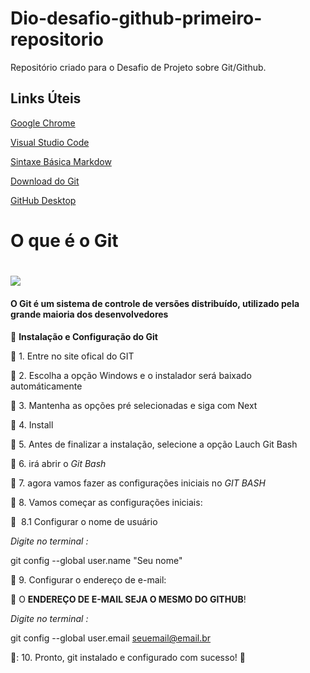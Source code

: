 # Dio-desafio-github-primeiro-repositorio
Repositório criado para o Desafio de Projeto sobre Git/Github.

## Links Úteis

[Google Chrome](https://www.google.pt/intl/pt-PT/chrome/?standalone=1)

[Visual Studio Code](https://code.visualstudio.com/)

[Sintaxe Básica Markdow](https://www.markdownguide.org/basic-syntax/)

[Download do Git](https://git-scm.com/)

[GitHub Desktop](https://desktop.github.com/)


# O que é o Git <h1> ![](https://upload.wikimedia.org/wikipedia/commons/archive/e/e0/20130520120408%21Git-logo.svg) 
  #### O **Git**  é um sistema de controle de versões distribuído, utilizado pela grande maioria dos desenvolvedores <h4>
  
   :stop_sign: **Instalação e Configuração do Git** 
  
:small_blue_diamond: 1. Entre no site ofical do GIT

:small_blue_diamond: 2. Escolha a opção Windows e o instalador será baixado automáticamente

:small_blue_diamond: 3. Mantenha as opções pré selecionadas e siga com Next

:small_blue_diamond: 4. Install

:small_blue_diamond: 5. Antes de finalizar a instalação, selecione a opção Lauch Git Bash
  
:small_blue_diamond: 6. irá abrir o *Git Bash*

:small_blue_diamond: 7. agora vamos fazer as configurações iniciais no _GIT BASH_
  
:small_blue_diamond: 8. Vamos começar as configurações iniciais:

:stop_sign: ​ 8.1 Configurar o nome de usuário
  
  _Digite no terminal :_

git config --global user.name "Seu nome"
  
:small_blue_diamond: 9. Configurar o endereço de e-mail:
  
:rotating_light: O **ENDEREÇO DE E-MAIL SEJA O MESMO DO GITHUB**!
  
  _Digite no terminal :_

git config --global user.email seuemail@email.br

🔹: 10. Pronto, git instalado e configurado com sucesso! :star_struck:
  
  

  
